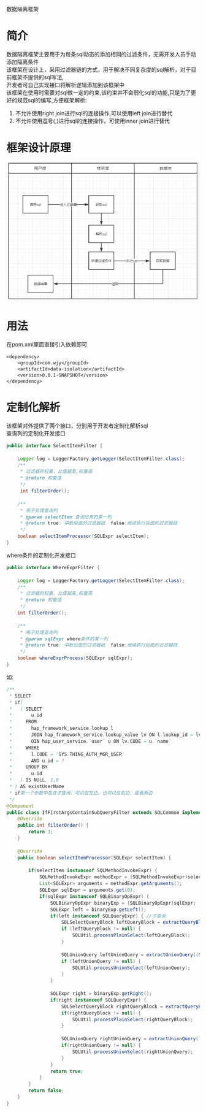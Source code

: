 数据隔离框架
# 简介
数据隔离框架主要用于为每条sql动态的添加相同的过滤条件，无需开发人员手动添加隔离条件    
该框架在设计上，采用过滤器链的方式，用于解决不同复杂度的sql解析，对于目前框架不提供的sql写法,  
开发者可自己实现接口将解析逻辑添加到该框架中  
该框架在使用时需要对sql做一定的约束,该约束并不会弱化sql的功能,只是为了更好的规范sql的编写,方便框架解析:  
1. 不允许使用right join进行sql的连接操作,可以使用left join进行替代
2. 不允许使用逗号(,)进行sql的连接操作，可使用inner join进行替代


# 框架设计原理
![框架设计原理](https://github.com/wjyGithub/DataIsolation/blob/master/src/main/resources/images/%E6%95%B0%E6%8D%AE%E9%9A%94%E7%A6%BB%E8%AE%BE%E8%AE%A1.png)

# 用法
在pom.xml里面直接引入依赖即可
```text
<dependency>
    <groupId>com.wjy</groupId>
    <artifactId>data-isolation</artifactId>
    <version>0.0.1-SNAPSHOT</version>
</dependency>
```

# 定制化解析
该框架对外提供了两个接口，分别用于开发者定制化解析sql  
查询列的定制化开发接口
```java
public interface SelectItemFilter {

    Logger log = LoggerFactory.getLogger(SelectItemFilter.class);
    /**
     * 过滤器的权重，比值越高,权重高
     * @return 权重值
     */
     int filterOrder();

    /**
     * 用于处理查询列
     * @param selectItem 查询出来的某一列
     * @return true: 中断后面的过滤器链  false:继续执行后面的过滤器链
     */
    boolean selectItemProcessor(SQLExpr selectItem);
}
```
where条件的定制化开发接口
```java
public interface WhereExprFilter {

    Logger log = LoggerFactory.getLogger(SelectItemFilter.class);
    /**
     * 过滤器的权重，比值越高,权重高
     * @return 权重值
     */
    int filterOrder();

    /**
     * 用于处理查询列
     * @param sqlExpr where条件的某一列
     * @return true: 中断后面的过滤器链  false:继续执行后面的过滤器链
     */
    boolean whereExprProcess(SQLExpr sqlExpr);
}
```
如:
```java
/**
 * SELECT
 * if(
 *   ( SELECT
 *       u.id
 *     FROM
 *       hap_framework_service.lookup l
 *       JOIN hap_framework_service.lookup_value lv ON l.lookup_id = lv.lookup_id
 *       OIN hap_user_service.`user` u ON lv.CODE = u.`name`
 *     WHERE
 *       l.CODE = 'SYS.THING_AUTH_MGR_USER'
 *       AND u.id = ?
 *     GROUP BY
 *       u.id
 *   ) IS NULL, 1,0
 * ) AS existUserName
 * if第一个参数中包含子查询，可以在左边，也可以在右边，或者两边
 */
@Component
public class IfFirstArgsContainSubQueryFilter extends SQLCommon implements SelectItemFilter {
    @Override
    public int filterOrder() {
        return 3;
    }

    @Override
    public boolean selectItemProcessor(SQLExpr selectItem) {

        if(selectItem instanceof SQLMethodInvokeExpr) {
            SQLMethodInvokeExpr methodExpr = (SQLMethodInvokeExpr)selectItem;
            List<SQLExpr> arguments = methodExpr.getArguments();
            SQLExpr sqlExpr = arguments.get(0);
            if(sqlExpr instanceof SQLBinaryOpExpr) {
                SQLBinaryOpExpr binaryExp = (SQLBinaryOpExpr)sqlExpr;
                SQLExpr left = binaryExp.getLeft();
                if(left instanceof SQLQueryExpr) { //子查询
                    SQLSelectQueryBlock leftQueryBlock = extractQueryBlock((SQLQueryExpr) left);
                    if (leftQueryBlock != null) {
                        SQLUtil.processPlainSelect(leftQueryBlock);
                    }

                    SQLUnionQuery leftUnionQuery = extractUnionQuery((SQLQueryExpr) left);
                    if (leftUnionQuery != null) {
                        SQLUtil.processUnionSelect(leftUnionQuery);
                    }
                }

                SQLExpr right = binaryExp.getRight();
                if(right instanceof SQLQueryExpr) {
                    SQLSelectQueryBlock rightQueryBlock = extractQueryBlock((SQLQueryExpr) right);
                    if(rightQueryBlock != null) {
                        SQLUtil.processPlainSelect(rightQueryBlock);
                    }

                    SQLUnionQuery rightUnionQuery = extractUnionQuery((SQLQueryExpr) right);
                    if(rightUnionQuery != null) {
                        SQLUtil.processUnionSelect(rightUnionQuery);
                    }
                }
                return true;
            }
        }
        return false;
    }
}
```
